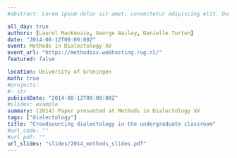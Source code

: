 ```yaml
---
#abstract: Lorem ipsum dolor sit amet, consectetur adipiscing elit. Duis posuere tellusac convallis placerat. Proin tincidunt magna sed ex sollicitudin condimentum. Sed ac faucibus dolor, scelerisque sollicitudin nisi. Cras purus urna, suscipit quis sapien eu, pulvinar tempor diam.

all_day: true
authors: [Laurel MacKenzie, George Bailey, Danielle Turton]
date: "2014-08-12T00:00:00Z"
event: Methods in Dialectology XV
event_url: "https://methodsxv.webhosting.rug.nl/"
featured: false

location: University of Groningen
math: true
#projects:
#- str
publishDate: "2014-08-12T00:00:00Z"
#slides: example
summary: (2014) Paper presented at Methods in Dialectology XV
tags: ["dialectology"]
title: "Crowdsourcing dialectology in the undergraduate classroom"
#url_code: ""
#url_pdf: ""
url_slides: "slides/2014_methods_slides.pdf"
---
```

